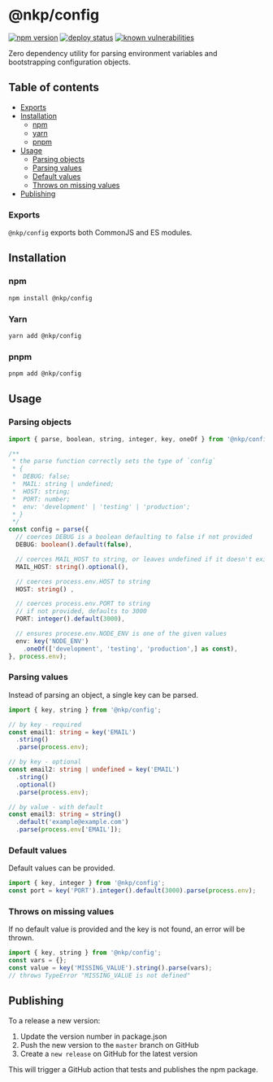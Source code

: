 # @nkp/config

[![npm version](https://badge.fury.io/js/%40nkp%2Fconfig.svg)](https://www.npmjs.com/package/@nkp/config)
[![deploy status](https://github.com/NickKelly1/nkp-config/actions/workflows/release.yml/badge.svg)](https://github.com/NickKelly1/nkp-config/actions/workflows/release.yml)
[![known vulnerabilities](https://snyk.io/test/github/nickkelly1/nkp-config/badge.svg)](https://snyk.io/test/github/nickkelly1/nkp-config)

Zero dependency utility for parsing environment variables and bootstrapping configuration objects.

## Table of contents

- [Exports](#exports)
- [Installation](#installation)
  - [npm](#npm)
  - [yarn](#yarn)
  - [pnpm](#pnpm)
- [Usage](#usage)
  - [Parsing objects](#parsing-objects)
  - [Parsing values](#parsing-values)
  - [Default values](#default-values)
  - [Throws on missing values](#throws-on-missing-values)
- [Publishing](#publishing)

### Exports

`@nkp/config` exports both CommonJS and ES modules.

## Installation

### npm

```sh
npm install @nkp/config
```

### Yarn

```sh
yarn add @nkp/config
```

### pnpm

```sh
pnpm add @nkp/config
```

## Usage

### Parsing objects

```ts
import { parse, boolean, string, integer, key, oneOf } from '@nkp/config';

/**
 * the parse function correctly sets the type of `config`
 * {
 *  DEBUG: false;
 *  MAIL: string | undefined;
 *  HOST: string;
 *  PORT: number;
 *  env: 'development' | 'testing' | 'production';
 * }
 */
const config = parse({
  // coerces DEBUG is a boolean defaulting to false if not provided
  DEBUG: boolean().default(false),

  // coerces MAIL_HOST to string, or leaves undefined if it doesn't exist
  MAIL_HOST: string().optional(),

  // coerces process.env.HOST to string
  HOST: string() ,

  // coerces process.env.PORT to string
  // if not provided, defaults to 3000
  PORT: integer().default(3000),

  // ensures procese.env.NODE_ENV is one of the given values
  env: key('NODE_ENV')
    .oneOf(['development', 'testing', 'production',] as const),
}, process.env);
```

### Parsing values

Instead of parsing an object, a single key can be parsed.

```ts
import { key, string } from '@nkp/config';

// by key - required
const email1: string = key('EMAIL')
  .string()
  .parse(process.env);

// by key - optional
const email2: string | undefined = key('EMAIL')
  .string()
  .optional()
  .parse(process.env);

// by value - with default
const email3: string = string()
  .default('example@example.com')
  .parse(process.env['EMAIL']);

```

### Default values

Default values can be provided.

```ts
import { key, integer } from '@nkp/config';
const port = key('PORT').integer().default(3000).parse(process.env);
```

### Throws on missing values

If no default value is provided and the key is not found, an error will be thrown.

```ts
import { key, string } from '@nkp/config';
const vars = {};
const value = key('MISSING_VALUE').string().parse(vars);
// throws TypeError "MISSING_VALUE is not defined"
```

## Publishing

To a release a new version:

1. Update the version number in package.json
2. Push the new version to the `master` branch on GitHub
3. Create a `new release` on GitHub for the latest version

This will trigger a GitHub action that tests and publishes the npm package.
